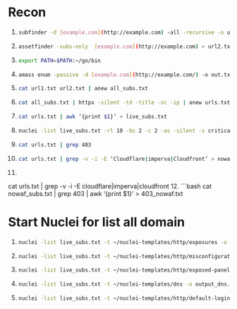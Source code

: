 # Recon
1. ```bash
   subfinder -d [example.com](http://example.com) -all -recursive -o url1.txt
2. ```bash
   assetfinder -subs-only  [example.com](http://example.com) > url2.txt
3. ```bash
   export PATH=$PATH:~/go/bin
4. ```bash
   amass enum -passive -d [example.com](http://example.com/) -o out.txt
5. ```bash
   cat url1.txt url2.txt | anew all_subs.txt
6. ```bash
   cat all_subs.txt | httpx -silent -td -title -sc -ip | anew urls.txt
7. ```bash
   cat urls.txt | awk ‘{print $1}’ > live_subs.txt
8. ```bash
   nuclei -list live_subs.txt -rl 10 -bs 2 -c 2 -as -silent -s critical,high,medium
9. ```bash
   cat urls.txt | grep 403
10. ```bash
    cat urls.txt | grep -v -i -E ‘Cloudflare|imperva|Cloudfront’ > nowaf_subs.txt  ( No WAF Filtering)
11. ```bash
   cat urls.txt | grep -v -i -E cloudflare|imperva|cloudfront
12. ```bash cat nowaf_subs.txt | grep 403 | awk ‘{print $1}’ > 403_nowaf.txt

# Start Nuclei for list all domain
1. ```bash
   nuclei -list live_subs.txt -t ~/nuclei-templates/http/exposures -o output_live_subs.txt
2. ```bash
   nuclei -list live_subs.txt -t ~/nuclei-templates/http/misconfiguration -o output_msc.txt
3. ```bash
   nuclei -list live_subs.txt -t ~/nuclei-templates/http/exposed-panels -o output_ep-live_subs.txt
4. ```bash
   nuclei -list live_subs.txt -t ~/nuclei-templates/dns -o output_dns.txt
5. ```bash
   nuclei -list live_subs.txt -t ~/nuclei-templates/http/default-logins -o output_deflog.txt


